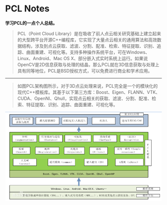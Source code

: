 # PCL Notes

**学习PCL的一点个人总结。**





>  PCL（Point Cloud Library）是在吸收了前人点云相关研究基础上建立起来的大型跨平台开源C++编程库，它实现了大量点云相关的通用算法和高效数据结构，涉及到点云获取、滤波、分割、配准、检索、特征提取、识别、追踪、曲面重建、可视化等。支持多种操作系统平台，可在Windows、Linux、Android、Mac OS X、部分嵌入式实时系统上运行。如果说OpenCV是2D信息获取与处理的结晶，那么PCL就在3D信息获取与处理上具有同等地位，PCL是BSD授权方式，可以免费进行商业和学术应用。



---




>  如图PCL架构图所示，对于3D点云处理来说，PCL完全是一个的模块化的现代C++模板库。其基于以下第三方库：Boost、Eigen、FLANN、VTK、CUDA、OpenNI、Qhull，实现点云相关的获取、滤波、分割、配准、检索、特征提取、识别、追踪、曲面重建、可视化等。


![](/images/pcl_framework.jpg)

